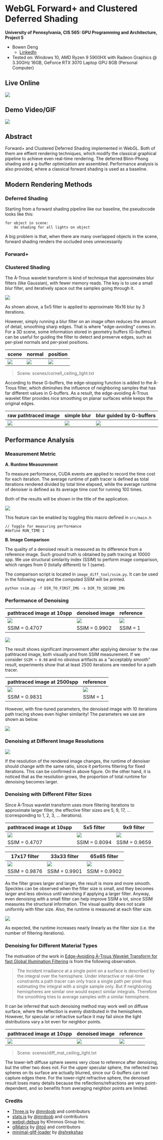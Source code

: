WebGL Forward+ and Clustered Deferred Shading
======================

**University of Pennsylvania, CIS 565: GPU Programming and Architecture, Project 5**

* Bowen Deng
  * [LinkedIn](www.linkedin.com/in/bowen-deng-7dbw13)
* Tested on: Windows 10, AMD Ryzen 9 5900HX with Radeon Graphics @ 3.30GHz 16GB, GeForce RTX 3070 Laptop GPU 8GB (Personal Computer)

## Live Online

[![](img/thumb.png)](https://7dbw13.github.io/Project5-WebGL-Forward-Plus-and-Clustered-Deferred/)

## Demo Video/GIF

[![](img/video.png)](TODO)

## Abstract

Forward+ and Clustered Deferred Shading implemented in WebGL. Both of them are effient rendering techniques, which modify the classical graphical pipeline to achieve even real-time rendering. The deferred Blinn-Phong shading and a g-buffer optimization are assembled. Performance analysis is also provided, where a classical forward shading is used as a baseline.

## Modern Rendering Methods

### Deferred Shading

Starting from a forward shading pipeline like our baseline, the pseudocode looks like this:
```
for object in scene:
    do shading for all lights on object
```
A big problem is that, when there are many overlapped objects in the scene, forward shading renders the occluded ones unnecessarily

### Forward+

### Clustered Shading

The À-Trous wavelet transform is kind of technique that approximates blur filters (like Gaussian), with fewer memory reads. The key is to use a small blur filter, and iteratively space out the samples going through it.

![](img/res/atrous.png)

As shown above, a 5x5 filter is applied to approximate 16x16 blur by 3 iterations.

However, simply running a blur filter on an image often reduces the amount of detail, smoothing sharp edges. That is where "edge-avoiding" comes in. For a 3D scene, some information stored in geometry buffers (G-buffers) can be useful for guiding the filter to detect and preserve edges, such as per-pixel normals and per-pixel positions.

| scene | normal | position |
| ------------------------ | ------------------------ | ----------------------- |
| ![](img/res/ref.png) | ![](img/res/norm.png) | ![](img/res/pos.png) |
> Scene: scenes/cornell_ceiling_light.txt

According to these G-buffers, the edge-stopping function is added to the À-Trous filter, which diminshes the influence of neighboring samples that has far different values in G-buffers. As a result, the edge-avoiding À-Trous wavelet filter provides nice smoothing on planar surfaces while keeps the original edges.

| raw pathtraced image | simple blur | blur guided by G-buffers |
| ------------------------ | ------------------------ | ----------------------- |
| ![](img/res/raw.png) | ![](img/res/blur.png) | ![](img/res/denoise.png) |

## Performance Analysis

### Measurement Metric

**A. Runtime Measurement**

To measure performance, CUDA events are applied to record the time cost for each iteration. The average runtime of path tracer is defined as total iterations rendered divided by total time elapsed, while the average runtime of denoiser is defined as its average time cost for running 100 times.

Both of the results will be shown in the title of the application.

![](img/res/title.png)

This feature can be enabled by toggling this macro defined in `src/main.h`
```
// Toggle for measuring performance
#define RUN_TIME 1
```

**B. Image Comparison**

The quality of a denoised result is measured as its difference from a reference image. Such ground truth is obtained by path tracing at 10000 spp. We use structural similarity index (SSIM) to perform image comparison, which ranges from 0 (totally different) to 1 (same).

The comparison script is located in `image_diff_tool/ssim.py`. It can be used in the following way and the computed SSIM will be printed.
```
python ssim.py -f DIR_TO_FIRST_IMG -s DIR_TO_SECOND_IMG
```

### Performance of Denoising

| pathtraced image at 10spp | denoised image | reference |
| ------------------------ | ------------------------ | ----------------------- |
| ![](img/res/raw.png) | ![](img/res/denoise.png) | ![](img/res/ref.png) |
| SSIM = 0.4707 | SSIM = 0.9902 | SSIM = 1 |

![](img/res/time.png)

The result shows significant improvement after applying denoiser to the raw pathtraced image, both visually and from SSIM measurement. If we consider `SSIM > 0.98` and no obvious artifacts as a "acceptably smooth" result, experiments show that at least 2500 iterations are needed for a path tracer.

| pathtraced image at 2500spp | reference |
| ------------------------ | ----------------------- |
| ![](img/res/2500.png) | ![](img/res/ref.png) |
| SSIM = 0.9831 | SSIM = 1 |

However, with fine-tuned parameters, the denoised image with 10 iterations path tracing shows even higher similarity! The parameters we use are shown as below.

![](img/res/para.png)

### Denoising at Different Image Resolutions

![](img/res/resolution.png)

If the resolution of the rendered image changes, the runtime of denoiser should change with the same ratio, since it performs filtering for fixed iterations. This can be confirmed in above figure. On the other hand, it is noticed that as the resolution grows, the proportion of total runtime for denoising becomes larger.

### Denoising with Different Filter Sizes

Since À-Trous wavelet transform uses more filtering iterations to approximate larger filter, the effective filter sizes are 5, 9, 17, ... (corresponding to 1, 2, 3, ... iterations).

| pathtraced image at 10spp | 5x5 filter | 9x9 filter |
| ------------------------ | ------------------------ | ----------------------- |
| ![](img/res/raw.png) | ![](img/res/iter1.png) | ![](img/res/iter2.png) |
| SSIM = 0.4707 | SSIM = 0.8094 | SSIM = 0.9659 |

| 17x17 filter | 33x33 filter | 65x65 filter |
| ------------------------ | ------------------------ | ----------------------- |
| ![](img/res/iter3.png) | ![](img/res/iter4.png) | ![](img/res/denoise.png) |
| SSIM = 0.9876 | SSIM = 0.9901 | SSIM = 0.9902 |

As the filter grows larger and larger, the result is more and more smooth. Speckles can be observed when the filter size is small, and they becomes larger and less obvious until vanishing if applying a larger filter. Anyway, even denoising with a small filter can help improve SSIM a lot, since SSIM measures the structural information. The visual quality does not scale uniformly with filter size. Also, the runtime is measured at each filter size.

![](img/res/filter.png)

As expected, the runtime increases nearly linearly as the filter size (i.e. the number of filtering iterations).

### Denoising for Different Material Types

The motivation of the work in [Edge-Avoiding À-Trous Wavelet Transform for fast Global Illumination Filtering](https://jo.dreggn.org/home/2010_atrous.pdf) is from the following observation.

>The incident irradiance at a single point on a surface is described by the integral over the hemisphere. Under interactive or real-time constraints a path tracer can only trace a single path per pixel thus estimating the integral with a single sample only. But if neighboring hemispheres are similar one would expect similar integrals. Therefore the smoothing tries to average samples with a similar hemisphere.

It can be inferred that such denoising method may work well on diffuse surface, where the reflection is evenly distributed in the hemisphere. However, for specular or refractive surface it may fail since the light distributions vary a lot even for neighbor points.

| pathtraced image at 10spp | denoised image | reference |
| ------------------------ | ------------------------ | ----------------------- |
| ![](img/res/mat_raw.png) | ![](img/res/mat_denoise.png) | ![](img/res/mat_ref.png) |
> Scene: scenes/diff_mat_ceiling_light.txt

The lower-left diffuse sphere seems very close to reference after denoising, but the other two does not. For the upper specular sphere, the reflected two spheres on its surface are actually blurred, since our G-buffers can not capture edges there. For the lower-right refractive sphere, the denoised result loses many details because the reflections/refractions are very point-dependent, and so benefits from averaging neighbor points are limited.

### Credits

* [Three.js](https://github.com/mrdoob/three.js) by [@mrdoob](https://github.com/mrdoob) and contributors
* [stats.js](https://github.com/mrdoob/stats.js) by [@mrdoob](https://github.com/mrdoob) and contributors
* [webgl-debug](https://github.com/KhronosGroup/WebGLDeveloperTools) by Khronos Group Inc.
* [glMatrix](https://github.com/toji/gl-matrix) by [@toji](https://github.com/toji) and contributors
* [minimal-gltf-loader](https://github.com/shrekshao/minimal-gltf-loader) by [@shrekshao](https://github.com/shrekshao)
